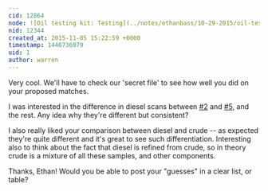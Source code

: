 ```yaml
---
cid: 12864
node: ![Oil testing kit: Testing](../notes/ethanbass/10-29-2015/oil-testing-kit-testing)
nid: 12344
created_at: 2015-11-05 15:22:59 +0000
timestamp: 1446736979
uid: 1
author: warren
---
```


Very cool. We'll have to check our 'secret file' to see how well you did on your proposed matches. 

I was interested in the difference in diesel scans between [#2](/n/2) and [#5](/n/5), and the rest. Any idea why they're different but consistent?

I also really liked your comparison between diesel and crude -- as expected they're quite different and it's great to see such differentiation. Interesting also to think about the fact that diesel is refined from crude, so in theory crude is a mixture of all these samples, and other components. 

Thanks, Ethan! Would you be able to post your "guesses" in a clear list, or table? 